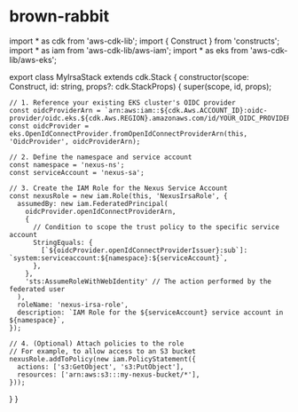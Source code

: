 # brown-rabbit


import * as cdk from 'aws-cdk-lib';
import { Construct } from 'constructs';
import * as iam from 'aws-cdk-lib/aws-iam';
import * as eks from 'aws-cdk-lib/aws-eks';

export class MyIrsaStack extends cdk.Stack {
  constructor(scope: Construct, id: string, props?: cdk.StackProps) {
    super(scope, id, props);

    // 1. Reference your existing EKS cluster's OIDC provider
    const oidcProviderArn = `arn:aws:iam::${cdk.Aws.ACCOUNT_ID}:oidc-provider/oidc.eks.${cdk.Aws.REGION}.amazonaws.com/id/YOUR_OIDC_PROVIDER_ID`;
    const oidcProvider = eks.OpenIdConnectProvider.fromOpenIdConnectProviderArn(this, 'OidcProvider', oidcProviderArn);

    // 2. Define the namespace and service account
    const namespace = 'nexus-ns';
    const serviceAccount = 'nexus-sa';

    // 3. Create the IAM Role for the Nexus Service Account
    const nexusRole = new iam.Role(this, 'NexusIrsaRole', {
      assumedBy: new iam.FederatedPrincipal(
        oidcProvider.openIdConnectProviderArn,
        {
          // Condition to scope the trust policy to the specific service account
          StringEquals: {
            [`${oidcProvider.openIdConnectProviderIssuer}:sub`]: `system:serviceaccount:${namespace}:${serviceAccount}`,
          },
        },
        'sts:AssumeRoleWithWebIdentity' // The action performed by the federated user
      ),
      roleName: 'nexus-irsa-role',
      description: `IAM Role for the ${serviceAccount} service account in ${namespace}`,
    });

    // 4. (Optional) Attach policies to the role
    // For example, to allow access to an S3 bucket
    nexusRole.addToPolicy(new iam.PolicyStatement({
      actions: ['s3:GetObject', 's3:PutObject'],
      resources: ['arn:aws:s3:::my-nexus-bucket/*'],
    }));
  }
}
